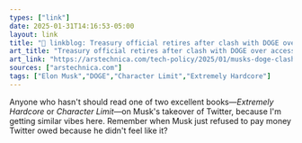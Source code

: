 ```yaml
---
types: ["link"]
date: 2025-01-31T14:16:53-05:00
layout: link
title: "🔗 linkblog: Treasury official retires after clash with DOGE over access to payment system'"
art_title: "Treasury official retires after clash with DOGE over access to payment system"
art_link: "https://arstechnica.com/tech-policy/2025/01/musks-doge-clashes-with-treasury-over-access-to-payment-system-report-says/"
sources: ["arstechnica.com"]
tags: ["Elon Musk","DOGE","Character Limit","Extremely Hardcore"]
---
```

Anyone who hasn't should read one of two excellent books—*Extremely Hardcore* or *Character Limit*—on Musk's takeover of Twitter, because I'm getting similar vibes here. Remember when Musk just refused to pay money Twitter owed because he didn't feel like it?
